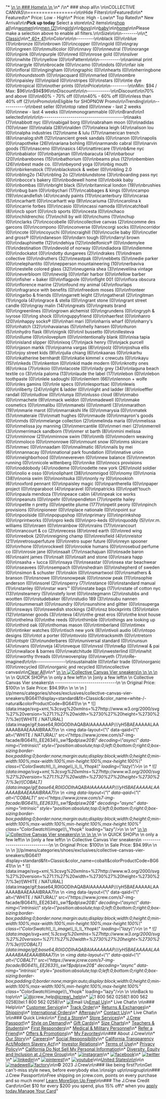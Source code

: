 "*   [\n    \n    ### Home\n    \n    ](/)\n*   /\n*   ### shop all\n    \n\nCOLLECTIVE CANVAS\n=================\n\nHide Filters\n\nFeatured\n\n*   Featured\n*   Price: Low - High\n*   Price: High - Low\n*   Top Rated\n*   New Arrival\n\n**Pick up today** Select a store\n\n2 items\n\n[shop all](/all/?crawl=no)\n\n[women](/all/womens?crawl=no)\n\n[men (2)](/all/mens?crawl=no)\n\n[girls](/all/girls?crawl=no)\n\n[boys](/all/boys?crawl=no)\n\n[baby](/all/baby?crawl=no)\n\n[home](/all/home?crawl=no)\n\nPlease make a selection above to enable all filters.\n\nSize\n\n\n--------\n\n[*   Classic](/all/?brand=COLLECTIVE%20CANVAS&crawl=no&fit=Classic)\n\n[*   40](/all/?brand=COLLECTIVE%20CANVAS&crawl=no&size=40)[*   41](/all/?brand=COLLECTIVE%20CANVAS&crawl=no&size=41)\n\nColor\n\n\n---------\n\nblack (0)\n\n[](/all/?brand=COLLECTIVE%20CANVAS&crawl=no&l_color=root-blue)blue (1)\n\nbronze (0)\n\nbrown (0)\n\ncopper (0)\n\ngold (0)\n\ngray (0)\n\ngreen (0)\n\nmulticolor (0)\n\nnavy (0)\n\n[](/all/?brand=COLLECTIVE%20CANVAS&crawl=no&l_color=root-neutral)neutral (1)\n\norange (0)\n\npink (0)\n\npurple (0)\n\nred (0)\n\nrose gold (0)\n\nsilver (0)\n\n[](/all/?brand=COLLECTIVE%20CANVAS&crawl=no&l_color=root-white)white (1)\n\nyellow (0)\n\nPattern\n\n\n-----------\n\nanimal print (0)\n\nargyle (0)\n\nbrocade (0)\n\ncamo (0)\n\ndots (0)\n\nfair isle (0)\n\nfloral (0)\n\ngingham (0)\n\ngraphic (0)\n\nhearts (0)\n\nherringbone (0)\n\nhoundstooth (0)\n\njacquard (0)\n\nmarled (0)\n\nombre (0)\n\npaisley (0)\n\nplaid (0)\n\nstripes (0)\n\nstars (0)\n\ntie dye (0)\n\ntropical (0)\n\nother prints (0)\n\nPrice\n\n\n---------\n\nMin: $94 / Max: $96\n\n$94$96\n\nDiscount\n\n\n------------\n\nDiscount\n\n70% and above (0)\n\n60% - 70% off (0)\n\n40% - 60% off (0)\n\n[](/all/?brand=COLLECTIVE%20CANVAS&crawl=no&discount=lessThan40Off)less than 40% off (2)\n\nPromo\n\n[](/all/?brand=COLLECTIVE%20CANVAS&crawl=no&pmid=msg-30-off-full-price%2Cmsg-pam-promo%2Cmsg-30-off-sale~SHOPNOW)Eligible for SHOPNOW Promo\n\nTrending\n\n\n------------\n\nbest seller (0)\n\ntop rated (0)\n\nnew - last 2 weeks (0)\n\nnew - last 4 weeks (0)\n\nmonogrammable (0)\n\nBrand\n\n1 selected[](/all/?crawl=no)\n\n\n\n\n-----------------------------------------\n\n[](/all/?brand=AAKS,COLLECTIVE%20CANVAS&crawl=no)aaks (7)\n\nabbott nyc (0)\n\nabigail borg (0)\n\nabraham moon (0)\n\n[](/all/?brand=ADIDAS,COLLECTIVE%20CANVAS&crawl=no)adidas (10)\n\naer (0)\n\n[](/all/?brand=ALALA,COLLECTIVE%20CANVAS&crawl=no)alala (28)\n\n[](/all/?brand=ALDEN,COLLECTIVE%20CANVAS&crawl=no)alden (17)\n\n[](/all/?brand=ALEXA%20LEIGH,COLLECTIVE%20CANVAS&crawl=no)alexa leigh (4)\n\nalison lou (0)\n\n[](/all/?brand=ALPHA%20INDUSTRIES,COLLECTIVE%20CANVAS&crawl=no)alpha industries (12)\n\n[](/all/?brand=AME%20%26%20LULU,COLLECTIVE%20CANVAS&crawl=no)ame & lulu (17)\n\n[](/all/?brand=AMERICAN%20TRENCH,COLLECTIVE%20CANVAS&crawl=no)american trench (8)\n\n[](/all/?brand=ANALOG%3ASHIFT,COLLECTIVE%20CANVAS&crawl=no)analog:shift (12)\n\nancient greek sandals (0)\n\nanon (0)\n\napolis (0)\n\n[](/all/?brand=APOTHEKE,COLLECTIVE%20CANVAS&crawl=no)apotheke (26)\n\nariana bohling (0)\n\narmando cabral (0)\n\n[](/all/?brand=ARVIN%20GOODS,COLLECTIVE%20CANVAS&crawl=no)arvin goods (15)\n\nasceno (0)\n\n[](/all/?brand=ASICS,COLLECTIVE%20CANVAS&crawl=no)asics (4)\n\n[](/all/?brand=ATTIRECARE,COLLECTIVE%20CANVAS&crawl=no)attirecare (1)\n\nb&me nyc (0)\n\nbabiator (0)\n\nbanjanan (0)\n\n[](/all/?brand=BARACUTA,COLLECTIVE%20CANVAS&crawl=no)baracuta (4)\n\n[](/all/?brand=BARBOUR,COLLECTIVE%20CANVAS&crawl=no)barbour (20)\n\n[](/all/?brand=BAREBONES,COLLECTIVE%20CANVAS&crawl=no)barebones (15)\n\nbathorium (0)\n\n[](/all/?brand=BEAMS%20PLUS,COLLECTIVE%20CANVAS&crawl=no)beams plus (12)\n\n[](/all/?brand=BEMBIEN,COLLECTIVE%20CANVAS&crawl=no)bembien (26)\n\nbest made co. (0)\n\nbeyond yoga (0)\n\nbig mouth (0)\n\n[](/all/?brand=Birkenstock,COLLECTIVE%20CANVAS&crawl=no)birkenstock (11)\n\nblackstock & weber (0)\n\nbling 2.0 (0)\n\n[](/all/?brand=BLING2O,COLLECTIVE%20CANVAS&crawl=no)bling2o (14)\n\n[](/all/?brand=BLING%202o,COLLECTIVE%20CANVAS&crawl=no)bling 2o (2)\n\n[](/all/?brand=BLUNDSTONE,COLLECTIVE%20CANVAS&crawl=no)blundstone (3)\n\nboarding pass nyc (0)\n\nbocce's bakery (0)\n\nbodewell home (0)\n\nbokk baby (0)\n\nbombas (0)\n\n[](/all/?brand=BRIGHT%20BLACK,COLLECTIVE%20CANVAS&crawl=no)bright black (5)\n\n[](/all/?brand=BRITANNICAL%20LONDON,COLLECTIVE%20CANVAS&crawl=no)britannical london (19)\n\nbrushies (0)\n\nbug bam (0)\n\n[](/all/?brand=BYCHARI,COLLECTIVE%20CANVAS&crawl=no)bychari (17)\n\ncabbages & kings (0)\n\n[](/all/?brand=CAMPO,COLLECTIVE%20CANVAS&crawl=no)campo (19)\n\n[](/all/?brand=CANDLEFISH,COLLECTIVE%20CANVAS&crawl=no)candlefish (4)\n\n[](/all/?brand=CANDY%20PAINTS,COLLECTIVE%20CANVAS&crawl=no)candy paints (11)\n\ncanterbury (0)\n\n[](/all/?brand=CARAA,COLLECTIVE%20CANVAS&crawl=no)caraa (5)\n\ncarhartt (0)\n\n[](/all/?brand=CARHARTT%20WIP,COLLECTIVE%20CANVAS&crawl=no)carhartt wip (9)\n\n[](/all/?brand=CARIUMA,COLLECTIVE%20CANVAS&crawl=no)cariuma (3)\n\ncarolina k (0)\n\ncarrie forbes (0)\n\ncasio (0)\n\ncassi namoda (0)\n\n[](/all/?brand=CATCHBALL,COLLECTIVE%20CANVAS&crawl=no)catchball (8)\n\ncb sport (0)\n\ncb sports (0)\n\ncesta (0)\n\nchaco (0)\n\n[](/all/?brand=CHILDRENCHIC,COLLECTIVE%20CANVAS&crawl=no)childrenchic (7)\n\nchill by will (0)\n\n[](/all/?brand=CHUMS,COLLECTIVE%20CANVAS&crawl=no)chums (1)\n\nchup (0)\n\n[](/all/?brand=CLARKS,COLLECTIVE%20CANVAS&crawl=no)clarks (7)\n\ncocobelle (0)\n\n[](/all/?crawl=no)collective canvas (2)\n\ncomme des garcons (0)\n\ncompono (0)\n\nconverse (0)\n\ncorgi socks (0)\n\ncorridor (0)\n\ncote (0)\n\ncoyuchi (0)\n\n[](/all/?brand=COLLECTIVE%20CANVAS,CRAIGHILL&crawl=no)craighill (10)\n\ncuclie baby (0)\n\ncutler and gross® (0)\n\ndaneson (0)\n\ndarn tough (0)\n\ndarryl brown (0)\n\n[](/all/?brand=COLLECTIVE%20CANVAS,DAUPHINETTE&crawl=no)dauphinette (12)\n\n[](/all/?brand=COLLECTIVE%20CANVAS,DEHIYA&crawl=no)dehiya (12)\n\ndelfonics® (0)\n\n[](/all/?brand=COLLECTIVE%20CANVAS,DEMYLEE&crawl=no)demylee (1)\n\n[](/all/?brand=COLLECTIVE%20CANVAS,DESTINATION&crawl=no)destination (1)\n\ndevold of norway (0)\n\ndiadora (0)\n\ndiemme (0)\n\ndockatot (0)\n\n[](/all/?brand=COLLECTIVE%20CANVAS,DOTTY%20DUNGAREES&crawl=no)dotty dungarees (2)\n\n[](/all/?brand=COLLECTIVE%20CANVAS,DRAKES&crawl=no)drakes (1)\n\ndream collective (0)\n\n[](/all/?brand=COLLECTIVE%20CANVAS,DRUTHERS&crawl=no)druthers (32)\n\neastpak (0)\n\n[](/all/?brand=COLLECTIVE%20CANVAS,EBBETS&crawl=no)ebbets (5)\n\nedie parker (0)\n\nelephantito (0)\n\n[](/all/?brand=COLLECTIVE%20CANVAS,EPPERSON%20MOUNTAINEERING&crawl=no)epperson mountaineering (10)\n\nerbaviva (0)\n\n[](/all/?brand=COLLECTIVE%20CANVAS,ESTELLE%20COLORED%20GLASS&crawl=no)estelle colored glass (32)\n\n[](/all/?brand=COLLECTIVE%20CANVAS,EUGENIA%20SHEA&crawl=no)eugenia shea (3)\n\neveliina vintage (0)\n\neverbloom (0)\n\nevolg (0)\n\nfair harbor (0)\n\nfellow barber (0)\n\nfisher + baker (0)\n\nflagpole (0)\n\nflight 001 (0)\n\nflora obscura (0)\n\n[](/all/?brand=COLLECTIVE%20CANVAS,FLORENCE%20MARINE&crawl=no)florence marine (2)\n\n[](/all/?brand=COLLECTIVE%20CANVAS,FOUND%20MY%20ANIMAL&crawl=no)found my animal (4)\n\nfourlaps (0)\n\nfragrance with benefits (0)\n\nfreedom moses (0)\n\nfronteer (0)\n\ngarbo & friends (0)\n\n[](/all/?brand=COLLECTIVE%20CANVAS,GARRETT%20LEIGHT&crawl=no)garrett leight (2)\n\n[](/all/?brand=COLLECTIVE%20CANVAS,GATHERALL&crawl=no)gatherall (2)\n\n[](/all/?brand=COLLECTIVE%20CANVAS,GITMAN&crawl=no)gitman (1)\n\n[](/all/?brand=COLLECTIVE%20CANVAS,GOLA&crawl=no)gola (4)\n\ngrace & stella (0)\n\ngrant stone (0)\n\ngrant street candle (0)\n\n[](/all/?brand=COLLECTIVE%20CANVAS,GRAY%20MALIN&crawl=no)gray malin (14)\n\ngreats (0)\n\ngreats brand (0)\n\ngreenlines (0)\n\ngrown alchemist (0)\n\ngrundens (0)\n\ngryph & ivyrose (0)\n\ng shock (0)\n\nguppyfriend (0)\n\nhaerfest (0)\n\n[](/all/?brand=COLLECTIVE%20CANVAS,HANRO&crawl=no)hanro (20)\n\nhappy socks® (0)\n\nhari mari (0)\n\nharris wharf (0)\n\nharry's (0)\n\n[](/all/?brand=COLLECTIVE%20CANVAS,HATCH&crawl=no)hatch (32)\n\n[](/all/?brand=COLLECTIVE%20CANVAS,HAVAIANAS&crawl=no)havaianas (5)\n\nhelly hansen (0)\n\n[](/all/?brand=COLLECTIVE%20CANVAS,HURON&crawl=no)huron (5)\n\n[](/all/?brand=COLLECTIVE%20CANVAS,HYDRO%20FLASK&crawl=no)hydro flask (9)\n\nignik (0)\n\nil bussetto (0)\n\nillesteva (0)\n\nillume (0)\n\niloveplum (0)\n\nintentionally blank (0)\n\nisa tapia (0)\n\nisland slipper (0)\n\n[](/all/?brand=COLLECTIVE%20CANVAS,IXOQ&crawl=no)ixoq (7)\n\n[](/all/?brand=COLLECTIVE%20CANVAS,JACK%20HENRY&crawl=no)jack henry (1)\n\njack purcell (0)\n\n[](/all/?brand=COLLECTIVE%20CANVAS,JASON%20MARKK&crawl=no)jason markk (1)\n\n[](/all/?brand=COLLECTIVE%20CANVAS,JOANNA%20VARGAS&crawl=no)joanna vargas (8)\n\njoolz (0)\n\n[](/all/?brand=COLLECTIVE%20CANVAS,JOSHUA%20ELLIS&crawl=no)joshua ellis (3)\n\n[](/all/?brand=COLLECTIVE%20CANVAS,JOY%20STREET%20KIDS&crawl=no)joy street kids (9)\n\n[](/all/?brand=COLLECTIVE%20CANVAS,Julia%20Chiang&crawl=no)julia chiang (6)\n\nkaanas (0)\n\nkarhu (0)\n\nkatherine bernhardt (0)\n\nkatie kimmel x crewcuts (0)\n\n[](/all/?brand=COLLECTIVE%20CANVAS,KAYU&crawl=no)kayu (15)\n\n[](/all/?brand=COLLECTIVE%20CANVAS,KEDS&crawl=no)keds (1)\n\nkenton (0)\n\nkid made modern (0)\n\n[](/all/?brand=COLLECTIVE%20CANVAS,KNOTTY%20ONES&crawl=no)knotty ones (6)\n\n[](/all/?brand=COLLECTIVE%20CANVAS,KOA&crawl=no)koa (7)\n\nkoio (0)\n\nlacoste (0)\n\n[](/all/?brand=COLLECTIVE%20CANVAS,LADY%20GREY&crawl=no)lady grey (34)\n\n[](/all/?brand=COLLECTIVE%20CANVAS,LAGUNA%20BEACH%20TEXTILE%20CO&crawl=no)laguna beach textile co (3)\n\n[](/all/?brand=COLLECTIVE%20CANVAS,LA%20PALOMA&crawl=no)la paloma (13)\n\n[](/all/?brand=COLLECTIVE%20CANVAS,LAUDE%20THE%20LABEL&crawl=no)laude the label (17)\n\nlebon (0)\n\nlebon toothpaste (0)\n\nlele sadoughi (0)\n\n[](/all/?brand=COLLECTIVE%20CANVAS,LEMLEM&crawl=no)lemlem (66)\n\nlennon + wolfe (0)\n\nles gamins (0)\n\nle specs (0)\n\nlesportsac (0)\n\nlewis (0)\n\n[](/all/?brand=COLLECTIVE%20CANVAS,LIBERTY&crawl=no)liberty (24)\n\nlight & ladder (0)\n\n[](/all/?brand=COLLECTIVE%20CANVAS,LIGHT%20AND%20LADDER&crawl=no)light and ladder (8)\n\nloeffler randall (0)\n\nludlow (0)\n\nlunya (0)\n\n[](/all/?brand=COLLECTIVE%20CANVAS,LUSSO%20CLOUD&crawl=no)lusso cloud (8)\n\nmabo (0)\n\n[](/all/?brand=COLLECTIVE%20CANVAS,MACHETE&crawl=no)machete (9)\n\nmack weldon (0)\n\nmadewell (0)\n\nmake cosmetics (0)\n\nmalibu (0)\n\nmanebi (0)\n\n[](/all/?brand=COLLECTIVE%20CANVAS,MANTL&crawl=no)mantl (3)\n\n[](/all/?brand=COLLECTIVE%20CANVAS,MARATHON&crawl=no)marathon (19)\n\nmarie marot (0)\n\nmarrakshi life (0)\n\nmarysia (0)\n\n[](/all/?brand=COLLECTIVE%20CANVAS,MATEK&crawl=no)matek (5)\n\n[](/all/?brand=COLLECTIVE%20CANVAS,MATERAIE&crawl=no)materaie (1)\n\nmatt hughes (0)\n\nmaude (0)\n\nmayron's goods (0)\n\nmds (0)\n\n[](/all/?brand=COLLECTIVE%20CANVAS,MELANGE%20COLLECTION&crawl=no)melange collection (2)\n\nmelinda maria (0)\n\nmelissa (0)\n\n[](/all/?brand=COLLECTIVE%20CANVAS,MELISSA%20JOY%20MANNING&crawl=no)melissa joy manning (3)\n\nmercantile (0)\n\n[](/all/?brand=COLLECTIVE%20CANVAS,MERI%20MERI&crawl=no)meri meri (2)\n\n[](/all/?brand=COLLECTIVE%20CANVAS,MERRELL&crawl=no)merrell (3)\n\n[](/all/?brand=COLLECTIVE%20CANVAS,MERRIMACK%20SANDBORN&crawl=no)merrimack sandborn (1)\n\n[](/all/?brand=COLLECTIVE%20CANVAS,MER%20ST%20BARTH&crawl=no)mer st barth (8)\n\n[](/all/?brand=COLLECTIVE%20CANVAS,MINI%20MELISSA&crawl=no)mini melissa (2)\n\n[](/all/?brand=COLLECTIVE%20CANVAS,MINNOW&crawl=no)minnow (21)\n\n[](/all/?brand=COLLECTIVE%20CANVAS,MINNOW%20SWIM&crawl=no)minnow swim (19)\n\nmlb (0)\n\nmodern weaving (0)\n\nmoloco (0)\n\nmonrowe (0)\n\nmount snow (0)\n\n[](/all/?brand=COLLECTIVE%20CANVAS,MS%20SKINCARE&crawl=no)ms skincare (5)\n\nmwc (0)\n\nnaadam (0)\n\n[](/all/?brand=COLLECTIVE%20CANVAS,NAILMATIC&crawl=no)nailmatic (6)\n\n[](/all/?brand=COLLECTIVE%20CANVAS,NAILS%20BY%20MEI&crawl=no)nails by mei (6)\n\nnannacay (0)\n\nnational park foundation (0)\n\nnative union (0)\n\nneighborhood (0)\n\nnevereven (0)\n\n[](/all/?brand=COLLECTIVE%20CANVAS,New%20Balance&crawl=no)new balance (5)\n\nnewton running (0)\n\nnicole wittenberg (0)\n\nnike (0)\n\nnocs provisions (0)\n\n[](/all/?brand=COLLECTIVE%20CANVAS,ODDOBODY&crawl=no)oddobody (4)\n\nodeme (0)\n\n[](/all/?brand=COLLECTIVE%20CANVAS,ODETTE%20NEW%20YORK&crawl=no)odette new york (26)\n\nold soldier (0)\n\nolio e osso (0)\n\n[](/all/?brand=COLLECTIVE%20CANVAS,OLIPHANT&crawl=no)oliphant (38)\n\nomnigod (0)\n\nomy (0)\n\n[](/all/?brand=COLLECTIVE%20CANVAS,ONIA&crawl=no)onia (38)\n\nonia swim (0)\n\nonitsuka (0)\n\nonly ny (0)\n\n[](/all/?brand=COLLECTIVE%20CANVAS,OOKIOH&crawl=no)ookioh (6)\n\noxford pennant (0)\n\npaisley magic (0)\n\npantherella (0)\n\npaper project (0)\n\n[](/all/?brand=COLLECTIVE%20CANVAS,PARABOOT&crawl=no)paraboot (4)\n\nparavel (0)\n\npatricks (0)\n\npatt'touch (0)\n\n[](/all/?brand=COLLECTIVE%20CANVAS,PAULA%20MENDOZA&crawl=no)paula mendoza (1)\n\n[](/all/?brand=COLLECTIVE%20CANVAS,PEACE%20CABIN&crawl=no)peace cabin (4)\n\npeak ice works (0)\n\npeanuts (0)\n\npehr (0)\n\n[](/all/?brand=COLLECTIVE%20CANVAS,PENDLETON&crawl=no)pendleton (7)\n\npetite hailey (0)\n\npetite n pretty (0)\n\n[](/all/?brand=COLLECTIVE%20CANVAS,PETITE%20PLUME&crawl=no)petite plume (177)\n\npetit peony (0)\n\npinch provisions (0)\n\npioneer (0)\n\nplace nationale (0)\n\npoint sur (0)\n\npoolside (0)\n\npopupshop (0)\n\nprimary (0)\n\nprinkshop (0)\n\nprintworks (0)\n\npro keds (0)\n\npro-keds (0)\n\n[](/all/?brand=COLLECTIVE%20CANVAS,QUODDY&crawl=no)quoddy (5)\n\nr.m. williams (0)\n\nraen (0)\n\nrainbow (0)\n\n[](/all/?brand=COLLECTIVE%20CANVAS,RAINS&crawl=no)rains (17)\n\nrancourt (0)\n\n[](/all/?brand=COLLECTIVE%20CANVAS,RANCOURT%20%26%20CO&crawl=no)rancourt & co (2)\n\n[](/all/?brand=COLLECTIVE%20CANVAS,RECESS&crawl=no)recess (8)\n\nred earth (0)\n\nred wing (0)\n\n[](/all/?brand=COLLECTIVE%20CANVAS,REEBOK&crawl=no)reebok (20)\n\nreigning champ (0)\n\n[](/all/?brand=COLLECTIVE%20CANVAS,REISFIELD&crawl=no)reisfield (4)\n\n[](/all/?brand=COLLECTIVE%20CANVAS,REISTOR&crawl=no)reistor (21)\n\nretrosuperfuture (0)\n\nretro super future (0)\n\nreyn spooner (0)\n\nrhone (0)\n\nrockwell (0)\n\nrookie humans (0)\n\nrosebud perfume co (0)\n\nrosie jane (0)\n\n[](/all/?brand=COLLECTIVE%20CANVAS,SAALT&crawl=no)saalt (7)\n\nsachajuan (0)\n\n[](/all/?brand=COLLECTIVE%20CANVAS,SADE%20BARON&crawl=no)sade baron (6)\n\n[](/all/?brand=COLLECTIVE%20CANVAS,SAINT%20JAMES&crawl=no)saint james (1)\n\nsalt (0)\n\nsalt and stone (0)\n\nsara happ (0)\n\nsasha + lucca (0)\n\n[](/all/?brand=COLLECTIVE%20CANVAS,SAYA&crawl=no)saya (1)\n\nseastar (0)\n\nsea star beachwear (0)\n\nseavees (0)\n\nsempach (0)\n\nshedrain (0)\n\nshepherd of sweden (0)\n\n[](/all/?brand=COLLECTIVE%20CANVAS,SIMON%20%26%20SCHUSTER&crawl=no)simon & schuster (1)\n\nskin (0)\n\nsmartwool (0)\n\n[](/all/?brand=COLLECTIVE%20CANVAS,SMATHERS%20%26%20BRANSON&crawl=no)smathers & branson (1)\n\nsnowe (0)\n\nsnowpeak (0)\n\n[](/all/?brand=COLLECTIVE%20CANVAS,SNOW%20PEAK&crawl=no)snow peak (11)\n\nsophie anderson (0)\n\n[](/all/?brand=COLLECTIVE%20CANVAS,SOREL&crawl=no)sorel (2)\n\n[](/all/?brand=COLLECTIVE%20CANVAS,SPERRY&crawl=no)sperry (7)\n\nstance (0)\n\n[](/all/?brand=COLLECTIVE%20CANVAS,STANDARD%20MANUAL&crawl=no)standard manual (1)\n\nstanley (0)\n\nstar wars™ (0)\n\n[](/all/?brand=COLLECTIVE%20CANVAS,STATE%20BAGS&crawl=no)state bags (17)\n\n[](/all/?brand=COLLECTIVE%20CANVAS,STATE%20OF%20COTTON%20NYC&crawl=no)state of cotton nyc (13)\n\n[](/all/?brand=COLLECTIVE%20CANVAS,STEAMERY&crawl=no)steamery (5)\n\nstefy loret (0)\n\n[](/all/?brand=COLLECTIVE%20CANVAS,STEGMANN&crawl=no)stegmann (2)\n\nstubbs and wootten (0)\n\n[](/all/?brand=COLLECTIVE%20CANVAS,STUDEBAKER&crawl=no)studebaker (6)\n\n[](/all/?brand=COLLECTIVE%20CANVAS,STUDIO%20189&crawl=no)studio 189 (3)\n\nsubu nannen (0)\n\nsummersalt (0)\n\nsundry (0)\n\nsunshine and glitter (0)\n\n[](/all/?brand=COLLECTIVE%20CANVAS,SUPERGA&crawl=no)superga (8)\n\nsways (0)\n\n[](/all/?brand=COLLECTIVE%20CANVAS,SWEDISH%20STOCKINGS&crawl=no)swedish stockings (24)\n\n[](/all/?brand=COLLECTIVE%20CANVAS,SZ%20BLOCKPRINTS&crawl=no)sz blockprints (35)\n\n[](/all/?brand=COLLECTIVE%20CANVAS,TALON&crawl=no)talon (12)\n\n[](/all/?brand=COLLECTIVE%20CANVAS,TANNER%20GOODS&crawl=no)tanner goods (3)\n\n[](/all/?brand=COLLECTIVE%20CANVAS,TEVA&crawl=no)teva (4)\n\nthe great eros (0)\n\nthe knot house (0)\n\nthelma (0)\n\nthe reeds (0)\n\nthimble (0)\n\nthings are looking up (0)\n\nthird oak (0)\n\nthomas mason (0)\n\ntimberland (0)\n\ntimex (0)\n\ntinker watches (0)\n\n[](/all/?brand=COLLECTIVE%20CANVAS,TISCH%20NEW%20YORK&crawl=no)tisch new york (8)\n\n[](/all/?brand=COLLECTIVE%20CANVAS,TIVOLI%20AUDIO&crawl=no)tivoli audio (4)\n\ntopo designs (0)\n\ntot a porter (0)\n\ntovolo (0)\n\ntracksmith (0)\n\n[](/all/?brand=COLLECTIVE%20CANVAS,TRETORN&crawl=no)tretorn (3)\n\n[](/all/?brand=COLLECTIVE%20CANVAS,TSPTR&crawl=no)tsptr (3)\n\nunderbares (0)\n\nuniversal standard (0)\n\n[](/all/?brand=COLLECTIVE%20CANVAS,UNSUN&crawl=no)unsun (4)\n\nvans (0)\n\n[](/all/?brand=COLLECTIVE%20CANVAS,VEJA&crawl=no)veja (4)\n\nveque (0)\n\n[](/all/?brand=COLLECTIVE%20CANVAS,VSSL&crawl=no)vssl (1)\n\nw&p (0)\n\n[](/all/?brand=COLLECTIVE%20CANVAS,WAL%20%26%20PAI&crawl=no)wal & pai (2)\n\nwallace & barnes (0)\n\nwatchitude (0)\n\nwesterlind (0)\n\nwhit (0)\n\nworthy threads (0)\n\nwovenplay (0)\n\n[](/all/?brand=COLLECTIVE%20CANVAS,WYETH&crawl=no)wyeth (7)\n\nRe-imagined\n\n\n---------------\n\nsustainable (0)\n\nfair trade (0)\n\norganic (0)\n\nrecycled (0)\n\norganic and recycled (0)\n\ncollective canvas[](/all/?crawl=no)\n\n[Clear All](/all/?crawl=no)\n\n*   [\n    \n    ![ Collective Canvas Vier sneakers](https://www.jcrew.com/s7-img-facade/BG641_EE2634?hei=640&crop=0,0,512,0)\n    \n    \n    \n    ](/p/mens/categories/shoes/exclusives/collective-canvas-vier-sneakers/BG641?display=standard&fit=Classic&color_name=white-/-natural&colorProductCode=BG641)\n    \n    QUICK SHOP\n    \n    only a few left\n    \n    [only a few left\n    \n    Collective Canvas Vier sneakers\n    -------------------------------\n    \n    Original Price: $100\n    \n    Sale Price: $94.99\n    \n    \n    \n    ](/p/mens/categories/shoes/exclusives/collective-canvas-vier-sneakers/BG641?display=standard&fit=Classic&color_name=white-/-natural&colorProductCode=BG641)\n    \n    *   ![](data:image/svg+xml,%3csvg%20xmlns=%27http://www.w3.org/2000/svg%27%20version=%271.1%27%20width=%2730%27%20height=%2730%27/%3e)![WHITE / NATURAL](data:image/gif;base64,R0lGODlhAQABAIAAAAAAAP///yH5BAEAAAAALAAAAAABAAEAAAIBRAA7)\n        \n        <img data-layout=\"\" data-qaid=\"\" alt=\"WHITE / NATURAL\" src=\"https://www.jcrew.com/s7-img-facade/BG641\\_EE2634\\_sw?$pdp\\_sw20$\" decoding=\"async\" data-nimg=\"intrinsic\" style=\"position:absolute;top:0;left:0;bottom:0;right:0;box-sizing:border-box;padding:0;border:none;margin:auto;display:block;width:0;height:0;min-width:100%;max-width:100%;min-height:100%;max-height:100%\" class=\"ColorSwatch\\_\\_image\\_\\_\\_Yhopk\" loading=\"lazy\"/>\n        \n    *   ![](data:image/svg+xml,%3csvg%20xmlns=%27http://www.w3.org/2000/svg%27%20version=%271.1%27%20width=%2730%27%20height=%2730%27/%3e)![COBALT](data:image/gif;base64,R0lGODlhAQABAIAAAAAAAP///yH5BAEAAAAALAAAAAABAAEAAAIBRAA7)\n        \n        <img data-layout=\"\" data-qaid=\"\" alt=\"COBALT\" src=\"https://www.jcrew.com/s7-img-facade/BG641\\_EE2633\\_sw?$pdp\\_sw20$\" decoding=\"async\" data-nimg=\"intrinsic\" style=\"position:absolute;top:0;left:0;bottom:0;right:0;box-sizing:border-box;padding:0;border:none;margin:auto;display:block;width:0;height:0;min-width:100%;max-width:100%;min-height:100%;max-height:100%\" class=\"ColorSwatch\\_\\_image\\_\\_\\_Yhopk\" loading=\"lazy\"/>\n        \n    \n*   [\n    \n    ![ Collective Canvas Vier sneakers](https://www.jcrew.com/s7-img-facade/BG641_EE2633?hei=640&crop=0,0,512,0)\n    \n    \n    \n    ](/p/mens/categories/shoes/exclusives/collective-canvas-vier-sneakers/BG641?display=standard&fit=Classic&color_name=cobalt&colorProductCode=BG641)\n    \n    QUICK SHOP\n    \n    only a few left\n    \n    [only a few left\n    \n    Collective Canvas Vier sneakers\n    -------------------------------\n    \n    Original Price: $100\n    \n    Sale Price: $94.99\n    \n    \n    \n    ](/p/mens/categories/shoes/exclusives/collective-canvas-vier-sneakers/BG641?display=standard&fit=Classic&color_name=cobalt&colorProductCode=BG641)\n    \n    *   ![](data:image/svg+xml,%3csvg%20xmlns=%27http://www.w3.org/2000/svg%27%20version=%271.1%27%20width=%2730%27%20height=%2730%27/%3e)![WHITE / NATURAL](data:image/gif;base64,R0lGODlhAQABAIAAAAAAAP///yH5BAEAAAAALAAAAAABAAEAAAIBRAA7)\n        \n        <img data-layout=\"\" data-qaid=\"\" alt=\"WHITE / NATURAL\" src=\"https://www.jcrew.com/s7-img-facade/BG641\\_EE2634\\_sw?$pdp\\_sw20$\" decoding=\"async\" data-nimg=\"intrinsic\" style=\"position:absolute;top:0;left:0;bottom:0;right:0;box-sizing:border-box;padding:0;border:none;margin:auto;display:block;width:0;height:0;min-width:100%;max-width:100%;min-height:100%;max-height:100%\" class=\"ColorSwatch\\_\\_image\\_\\_\\_Yhopk\" loading=\"lazy\"/>\n        \n    *   ![](data:image/svg+xml,%3csvg%20xmlns=%27http://www.w3.org/2000/svg%27%20version=%271.1%27%20width=%2730%27%20height=%2730%27/%3e)![COBALT](data:image/gif;base64,R0lGODlhAQABAIAAAAAAAP///yH5BAEAAAAALAAAAAABAAEAAAIBRAA7)\n        \n        <img data-layout=\"\" data-qaid=\"\" alt=\"COBALT\" src=\"https://www.jcrew.com/s7-img-facade/BG641\\_EE2633\\_sw?$pdp\\_sw20$\" decoding=\"async\" data-nimg=\"intrinsic\" style=\"position:absolute;top:0;left:0;bottom:0;right:0;box-sizing:border-box;padding:0;border:none;margin:auto;display:block;width:0;height:0;min-width:100%;max-width:100%;min-height:100%;max-height:100%\" class=\"ColorSwatch\\_\\_image\\_\\_\\_Yhopk\" loading=\"lazy\"/>\n        \n    \n\nBack to top\n\n*   ![@jcrew_help](/next-static/images/sidecar-modules/footer/twitter-2.svg)[@jcrew\\_help](https://twitter.com/jcrew_help)\n*   ![1 800 562 0258](/next-static/images/sidecar-modules/footer/phone-2.svg)[1 800 562 0258](tel:1 800 562 0258)\n*   ![Email Us](/next-static/images/sidecar-modules/footer/email.svg)[Email Us](mailto:help@jcrew.com)\n*   Live Chat\n    \n\n### Help\n\n*   [Customer Service](/help/customer-service)\n*   [Track Order](/help/order-status)\n*   [Returns & Exchanges](/help/returns-exchanges)\n*   [Shipping](/help/shipping-handling)\n*   [International Orders](/help/international-orders)\n*   [Afterpay](/afterpay-faq)\n*   [Contact Us](/help/contact-us)\n*   Live Chat\n    \n\n### Quick Links\n\n*   [Find a Store](https://stores.jcrew.com/search)\n*   [Store Services](/s/store-services)\n*   [J.Crew Passport](/s/rewards)\n*   [Style on Demand](/s/style-on-demand)\n*   [Gift Cards](/help/gift-card)\n*   [Size Charts](/r/size-charts)\n*   [Teachers & Students](/s/teacher-student-discount)\n*   [First Responders](/s/military-medical-first-responder-discount)\n*   [Medical & Military Personnel](/s/military-medical-first-responder-discount)\n*   [Refer a Friend](/share)\n*   [Offers & Promotions](/best-deals)\n*   [My Favorites](/favorites)\n\n### About J.Crew\n\n*   [Our Story](/s/aboutus)\n*   [Careers](https://jobs.jcrew.com)\n*   [Social Responsibility](/s/corporate-responsibility)\n*   [California Transparency Act/Modern Slavery Act](/s/CSR-california-transparency-act)\n*   [Investor Relations](https://investors.jcrew.com)\n*   [Terms of Use](/help/terms-of-use)\n*   [Privacy Policy](/help/privacy-policy)\n*   [California Do Not Sell My Personal Information](https://jcrew.clarip.com/dsr/create?brand=jcrew&type=3)\n*   [Diversity, Equity and Inclusion at J.Crew Group](/s/diversity-equity-inclusion)\n\n*   [![instagram](/next-static/images/sidecar-modules/footer/instagram-2.svg)](http://instagram.com/jcrew)\n*   [![facebook](/next-static/images/sidecar-modules/footer/facebook-2.svg)](https://www.facebook.com/jcrew)\n*   [![twitter](/next-static/images/sidecar-modules/footer/twitter-2.svg)](https://twitter.com/jcrew)\n*   [![linkedin](/next-static/images/sidecar-modules/footer/linkedin.svg)](https://www.linkedin.com/company/j-crew)\n*   [![pinterest](/next-static/images/sidecar-modules/footer/pinterest-2.svg)](http://pinterest.com/jcrew/)\n*   [![youtube](/next-static/images/sidecar-modules/footer/youtube-2.svg)](http://www.youtube.com/user/jcrewinsider)\n\n[United States\n\n](/r/context-chooser)\n\n[![madewell](/next-static/images/sidecar-modules/footer/madewell.svg)](https://www.madewell.com)[![factory](/next-static/images/sidecar-modules/navigation/jcrew-factory-logo-black.svg)](https://factory.jcrew.com)\n\n© 2023 J.Crew\n\n### like being first?\n\nGet can't-miss style news, before everybody else.\n\nsign up\n\nsignup\n\n### J.Crew Passport\n\nFree shipping on jcrew.com, points on every purchase and so much more! [Learn More](/s/rewards)[Sign Up Free](/?register=true)\n\n### The J.Crew Credit Card\n\nGet $10 for every $200 you spend, plus 15% off\\* when you [apply today.](/s/credit-card)[Manage Your Card](https://d.comenity.net/jcrew/)"